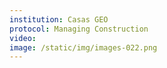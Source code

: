```yaml
---
institution: Casas GEO
protocol: Managing Construction
video: 
image: /static/img/images-022.png
---
```

